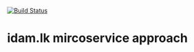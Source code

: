 [![Build Status](https://travis-ci.org/DeshanKTD/idam-lk.svg?branch=master)](https://travis-ci.org/DeshanKTD/idam-lk)
<br />
# idam.lk mircoservice approach
